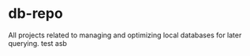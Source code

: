 # db-repo
All projects related to managing and optimizing local databases for later querying.
test
asb
